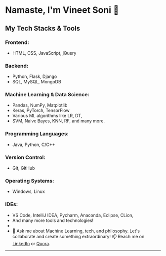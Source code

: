 # Namaste, I'm Vineet Soni 👋
## My Tech Stacks & Tools
### Frontend:
- HTML, CSS, JavaScript, jQuery
### Backend:
- Python, Flask, Django
- SQL, MySQL, MongoDB
### Machine Learning & Data Science:
- Pandas, NumPy, Matplotlib
- Keras, PyTorch, TensorFlow
- Various ML algorithms like LR, DT,
- SVM, Naive Bayes, KNN, RF, and many more.
### Programming Languages:
- Java, Python, C/C++
### Version Control:
- Git, GitHub
### Operating Systems:
- Windows, Linux
### IDEs:
- VS Code, IntelliJ IDEA, Pycharm, Anaconda, Eclipse, CLion,
- And many more tools and technologies!
-
- 💬 Ask me about Machine Learning, tech, and philosophy.
Let's collaborate and create something extraordinary!
📫 Reach me on [LinkedIn](https://www.linkedin.com/in/vineet-soni-61931714b/) or [Quora](https://www.quora.com/profile/Vineet-Soni-5).
---

















<!-- 
# Namaste , I am Vineet Soni 👋

- ## 🔭 I’m currently working in the area of Unmanned Aerial Vehicles (Communication & Authentication).
- ##🌱 I’m currently learning about Security and Crypto, Laxtex, SPAN AVISPA Tool.
- ## 💬 Ask me about Machine Learning, other tech stuff & philosophy.
## My Tech Stack & Development Tools
## Frontend:
- ### HTML, CSS, JavaScript: Crafting responsive and visually appealing user interfaces.
- ### jQuery: Enhancing interactivity and user experience with dynamic web elements.

## Backend:
- ### Python: Building robust and efficient server-side applications.
- ### Flask, Django: Leveraging powerful Python web frameworks for web development.
- ### SQL: Managing relational databases with structured query language.
- ### MySQL, MongoDB: Utilizing both relational and NoSQL databases for diverse data needs.

## Machine Learning and Data Science:
- ### Machine Learning & ML Libraries: Applying data-driven insights and predictive modeling with Pandas, NumPy, Matplotlib, Keras, PyTorch, and TensorFlow.
- ### Algorithms: Proficient in a wide range of machine learning algorithms, including Linear Regression, Logistic Regression, Decision Tree, SVM, Naive Bayes, K-Nearest Neighbors (KNN), K-Means, Random Forest, Dimensionality Reduction techniques, Gradient Boosting, and AdaBoosting.

## Programming Languages:
- ### Java: Developing robust and scalable applications.
- ### Python: Harnessing the power of Python for a variety of projects.
- ### C, C++: Building low-level applications and system software.

## Version Control:
- ### Git, GitHub: Collaborating and managing code repositories with industry-standard tools.

## Operating Systems:
- ### Windows, Ubuntu: Proficient in both Windows and Linux environments for versatile development.

## Integrated Development Environments (IDEs):
- ### VS Code: Harnessing the power of Microsoft's versatile code editor.
- ### IntelliJ IDEA: Enhancing productivity and code quality in Java-based development.
- #### And many more tools and technologies at my disposal to deliver innovative solutions and bring ideas to life.
#### Let's collaborate and create something extraordinary!
- #### 📫 How to reach me: here is my [LinkedIn Profile](https://www.linkedin.com/in/vineet-soni-61931714b/), [Quora Profile](https://www.quora.com/profile/Vineet-Soni-5).
<!--
<img src= "https://github-readme-stats.vercel.app/api?username=vineetson&&show_icons=true&title_color=ffffff&icon_color=bb2acf&text_color=daf7dc&bg_color=151515">

## Bye
-->
